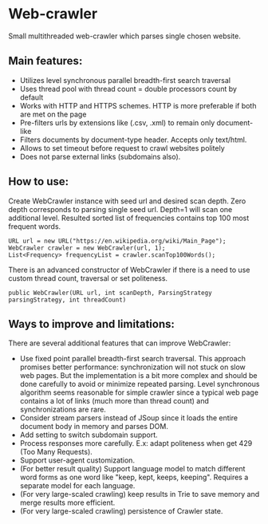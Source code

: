 # Web-crawler

Small multithreaded web-crawler which parses single chosen website.

## Main features:
 - Utilizes level synchronous parallel breadth-first search traversal
 - Uses thread pool with thread count = double processors count by default
 - Works with HTTP and HTTPS schemes. HTTP is more preferable if both are met on the page
 - Pre-filters urls by extensions like (.csv, .xml) to remain only document-like
 - Filters documents by document-type header. Accepts only text/html.
 - Allows to set timeout before request to crawl websites politely
 - Does not parse external links (subdomains also).

## How to use:
Create WebCrawler instance with seed url and desired scan depth. Zero depth corresponds to parsing single seed url. Depth=1 will scan one additional level.  Resulted sorted list of frequencies contains top 100 most frequent words.

	URL url = new URL("https://en.wikipedia.org/wiki/Main_Page");
	WebCrawler crawler = new WebCrawler(url, 1);
	List<Frequency> frequencyList = crawler.scanTop100Words();

There is an advanced constructor of WebCrawler if there is a need to use custom thread count, traversal or set politeness.

	public WebCrawler(URL url, int scanDepth, ParsingStrategy parsingStrategy, int threadCount)

## Ways to improve and limitations:
There are several additional features that can improve WebCrawler:

- Use fixed point parallel breadth-first search traversal. This approach promises better performance: synchronization will not stuck on slow web pages. But the implementation is a bit more complex and should be done carefully to avoid or minimize repeated parsing. Level synchronous algorithm seems reasonable for simple crawler since a typical web page contains a lot of links (much more than thread count) and synchronizations are rare. 
- Consider stream parsers instead of JSoup since it loads the entire document body in memory and parses DOM.
- Add setting to switch subdomain support.
- Process responses more carefully. E.x: adapt politeness when get 429 (Too Many Requests).
- Support user-agent customization.
- (For better result quality) Support language model to match different word forms as one word like "keep, kept, keeps, keeping". Requires a separate model for each language.
- (For very large-scaled crawling) keep results in Trie to save memory and merge results more efficient.
- (For very large-scaled crawling) persistence of Crawler state.